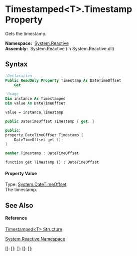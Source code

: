 # Timestamped\<T\>.Timestamp Property

Gets the timestamp.

**Namespace:**  [System.Reactive](System.Reactive\System.Reactive.md)  
**Assembly:**  System.Reactive (in System.Reactive.dll)

## Syntax

```vb
'Declaration
Public ReadOnly Property Timestamp As DateTimeOffset
    Get
```

```vb
'Usage
Dim instance As Timestamped
Dim value As DateTimeOffset

value = instance.Timestamp
```

```csharp
public DateTimeOffset Timestamp { get; }
```

```c++
public:
property DateTimeOffset Timestamp {
    DateTimeOffset get ();
}
```

```fsharp
member Timestamp : DateTimeOffset
```

```jscript
function get Timestamp () : DateTimeOffset
```

#### Property Value

Type: [System.DateTimeOffset](https://msdn.microsoft.com/en-us/library/Bb341783)  
The timestamp.

## See Also

#### Reference

[Timestamped\<T\> Structure](Timestamped\Timestamped(T).md)

[System.Reactive Namespace](System.Reactive\System.Reactive.md)

[]: 
[]: 
[]: 
[]: 
[]: 
